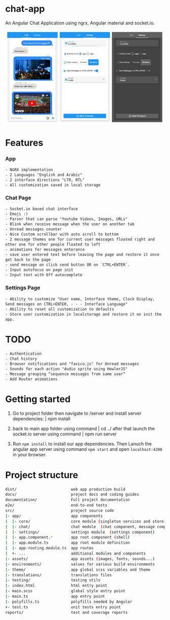 # chat-app
An Angular Chat Application using ngrx, Angular material and socket.io.

![Alt text](demo.jpg?raw=true "Demo")

# Features
### App
    - NGRX implementation
    - 2 Languages "English and Arabic"
    - 2 interface directions "LTR, RTL"
    - All customization saved in local storage

### Chat Page
    - Socket.io based chat interface
    - Emoji :)
    - Parser that can parse "Youtube Videos, Images, URLs"
    - Blink when receive message when the user on another tab
    - Unread messages counter
    - Nice Custom scrollbar with auto scroll to bottom
    - 2 message themes one for current user messages floated right and other one for other people floated to left
    - animations for messages enterance
    - save user entered text before leaving the page and restore it once get back to the page
    - send message on click send button OR on `CTRL+ENTER`.
    - Input autofocus on page init
    - Input text with Off autocomplete

### Settings Page
    - Ability to customize "User name, Interface theme, Clock Display, Send messages on CTRL+ENTER, - - - Interface Language"
    - Ability to reset all customization to defaults
    - Store user customization in localstorage and restore it on init the app.


# TODO
    - Authentication
    - Chat history
    - Browser notifications and "favico.js" for Unread messages
    - Sounds for each action "Audio sprite using HowlerJS"
    - Message grouping “sequence messages from same user”
    - Add Router animations


# Getting started

1. Go to project folder then navigate to /server and install server dependencies:
| npm install
 
2. back to main app folder using command 
| cd ../
after that launch the socket.io server using command
| npm run server

3. Run `npm install` to install our app dependencies.
Then Lanuch the angular app server using command `npm start` and open `localhost:4200` in your browser.

# Project structure

```sh
dist/                        web app production build
docs/                        project docs and coding guides
documentation/               Full project documentation
e2e/                         end-to-end tests
src/                         project source code
|- app/                      app components
|  |- core/                  core module (singleton services and store)
|  |- chat/                  chat module  (chat component, message component)
|  |- settings/              settings module  (settings component)
|  |- app.component.*        app root component (shell)
|  |- app.module.ts          app root module definition
|  |- app-routing.module.ts  app routes
|  +- ...                    additional modules and components
|- assets/                   app assets (images, fonts, sounds...)
|- environments/             values for various build environments
|- theme/                    app global scss variables and theme
|- translations/             translations files
|- testing/                  testing utils
|- index.html                html entry point
|- main.scss                 global style entry point
|- main.ts                   app entry point
|- polyfills.ts              polyfills needed by Angular
+- test.ts                   unit tests entry point
reports/                     test and coverage reports
```